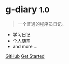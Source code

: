 <!-- _coverpage.md -->

<!-- ![logo](_media/icon.svg) -->

# g-diary <small>1.0</small>

> 一个普通的程序员日记。

- 学习日记
- 个人随笔
- and more ...

[GitHub](https://github.com/docsifyjs/docsify/)
[Get Started](/README.md)
